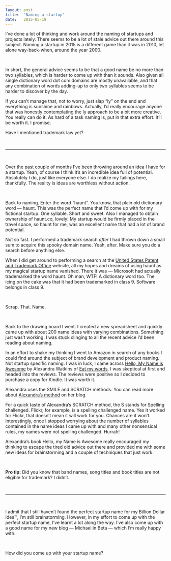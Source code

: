 ```yaml
---
layout: post
title:  "Naming a startup"
date:   2015-05-19
---
```


I’ve done a lot of thinking and work around the naming of startups and projects lately. There seems to be a lot of stale advice out there around this subject. Naming a startup in 2015 is a different game than it was in 2010, let alone way-back-when, around the year 2000.

<br />

In short, the general advice seems to be that a good name be no more than two syllables, which is harder to come up with than it sounds. Also given all single dictionary word dot com domains are mostly unavailable, and that any combination of words adding-up to only two syllables seems to be harder to discover by the day.

If you can’t manage that, not to worry, just slap “ly” on the end and everything is sunshine and rainbows. Actually, I’d really encourage anyone that was honestly contemplating the ly approach to be a bit more creative. You really can do it. As hard of a task naming is, put in that extra effort. It’ll be worth it. I promise.

Have I mentioned trademark law yet?

<br />

****

<br />

Over the past couple of months I’ve been throwing around an idea I have for a startup. Yeah, of course I think it’s an incredible idea full of potential. Absolutely I do, just like everyone else. I do realize my failings here, thankfully. The reality is ideas are worthless without action.

<br />

Back to naming. Enter the word “haunt”. You know, that plain old dictionary word — haunt. This was the perfect name that I’d come up with for my fictional startup. One syllable. Short and sweet. Also I managed to obtain ownership of haunt.co, lovely! My startup would be firmly placed in the travel space, so haunt for me, was an excellent name that had a lot of brand potential.

Not so fast. I performed a trademark search _after_ I had thrown  down a small sum to acquire this spooky domain name. Yeah, after. Make sure you do a search before anything else.

When I did get around to performing a search at the [United States Patent and Trademark Office](http://www.uspto.gov) website, all my hopes and dreams of using haunt as my magical startup name vanished. There it was — Microsoft had actually trademarked the word haunt. Oh man, WTF! A dictionary word too. The icing on the cake was that it had been trademarked in class 9. Software belongs in class 9.

<br />

Scrap. That. Name.

<br />

Back to the drawing board I went. I created a new spreadsheet and quickly came up with about 200 name ideas with varying combinations. Something just was’t working. I was stuck clinging to all the recent advice I’d been reading about naming.

In an effort to shake my thinking I went to Amazon in search of any books I could find around the subject of brand development and product naming. Not startup specific naming. I was in luck, I came across [Hello, My Name is Awesome](http://www.amazon.com/Hello-My-Name-Is-Awesome/dp/1626561869) by Alexandra Watkins of [Eat my words](http://eatmywords.com). I was skeptical at first and headed into the reviews. The reviews were positive so I decided to purchase a copy for Kindle. It was worth it.

Alexandra uses the SMILE and SCRATCH methods. You can read more about [Alexandra’s method](http://eatmywords.com/tips/is-your-name-lame/) on her blog.

For a quick taste of Alexandra’s SCRATCH method, the S stands for Spelling challenged. Flickr, for example, is a spelling challenged name. Yes it worked for Flickr, that doesn’t mean it will work for you. Chances are it won’t. Interestingly, once I stopped worrying about the number of syllables contained in the name ideas I came up with and many other nonsensical rules, my names were not spelling challenged. Hurrah!

Alexandra’s book Hello, my Name is Awesome really encouraged my thinking to escape the tired old advice out there and provided me with some new ideas for brainstorming and a couple of techniques that just work.

<br />

<p class="purple-light"><strong>Pro tip:</strong> Did you know that band names, song titles and book titles are not eligible for trademark? I didn’t.</p>

<br />

****

<br />

I admit that I still haven’t found the perfect startup name for my Billion Dollar Idea™, I’m still brainstorming. However, in my effort to come up with the perfect startup name, I’ve learnt a lot along the way. I’ve also come up with a good name for my new blog — Michael in Beta — which I’m really happy with.

<br />

How did you come up with your startup name?
